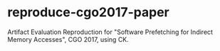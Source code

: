 # reproduce-cgo2017-paper
Artifact Evaluation Reproduction for "Software Prefetching for Indirect Memory Accesses", CGO 2017, using CK.
